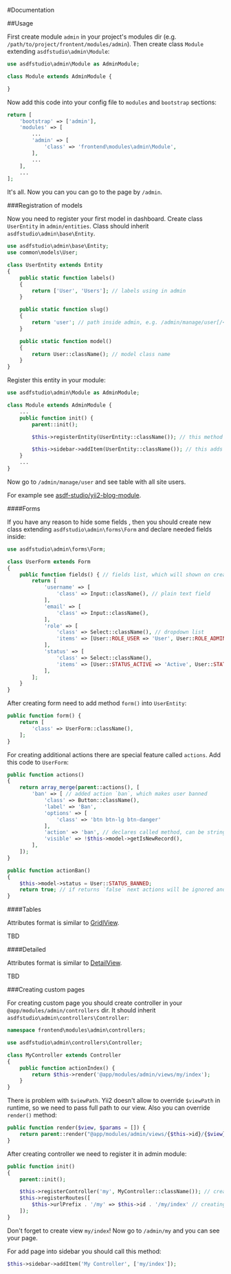 #Documentation

##Usage

First create module `admin` in your project's modules dir (e.g. `/path/to/project/frontent/modules/admin`). Then create class `Module` extending `asdfstudio\admin\Module`:

```php
use asdfstudio\admin\Module as AdminModule;

class Module extends AdminModule {

}
```

Now add this code into your config file to `modules` and `bootstrap` sections:

```php
return [
    'bootstrap' => ['admin'],
    'modules' => [
        ...
        'admin' => [
            'class' => 'frontend\modules\admin\Module',
        ],
        ...
    ],
    ...
];
```

It's all. Now you can you can go to the page by `/admin`.


###Registration of models

Now you need to register your first model in dashboard. Create class `UserEntity` in `admin/entities`.
Class should inherit `asdfstudio\admin\base\Entity`.

```php
use asdfstudio\admin\base\Entity;
use common\models\User;

class UserEntity extends Entity
{
    public static function labels()
    {
        return ['User', 'Users']; // labels using in admin
    }

    public static function slug()
    {
        return 'user'; // path inside admin, e.g. /admin/manage/user[/<id>[/edit]]
    }

    public static function model()
    {
        return User::className(); // model class name
    }
}
```

Register this entity in your module:

```php
use asdfstudio\admin\Module as AdminModule;

class Module extends AdminModule {
    ...
    public function init() {
        parent::init();

        $this->registerEntity(UserEntity::className()); // this method register entity in admin

        $this->sidebar->addItem(UserEntity::className()); // this adds link to sidebar
    }
    ...
}

```

Now go to `/admin/manage/user` and see table with all site users.

For example see [asdf-studio/yii2-blog-module](https://github.com/asdf-studio/yii2-blog-module).


####Forms

If you have any reason to hide some fields , then you should create new class extending `asdfstudio\admin\forms\Form` and declare needed fields inside:

```php
use asdfstudio\admin\forms\Form;

class UserForm extends Form
{
    public function fields() { // fields list, which will shown on creating or updating model
        return [
            'username' => [
                'class' => Input::className(), // plain text field
            ],
            'email' => [
                'class' => Input::className(),
            ],
            'role' => [
                'class' => Select::className(), // dropdown list
                'items' => [User::ROLE_USER => 'User', User::ROLE_ADMIN => 'Administrator'],
            ],
            'status' => [
                'class' => Select::className(),
                'items' => [User::STATUS_ACTIVE => 'Active', User::STATUS_DELETED => 'Deleted', User::STATUS_BANNED => 'Banned'],
            ],
        ];
    }
}
```

After creating form need to add method `form()` into `UserEntity`:

```php
public function form() {
    return [
        'class' => UserForm::className(),
    ];
}
```

For creating additional actions there are special feature called `actions`. Add this code to `UserForm`:

```php
public function actions()
{
    return array_merge(parent::actions(), [
        'ban' => [ // added action `ban`, which makes user banned
            'class' => Button::className(),
            'label' => 'Ban',
            'options' => [
                'class' => 'btn btn-lg btn-danger'
            ],
            'action' => 'ban', // declares called method, can be string or callable which will be passed model and form
            'visible' => !$this->model->getIsNewRecord(),
        ],
    ]);
}

public function actionBan()
{
    $this->model->status = User::STATUS_BANNED;
    return true; // if returns `false` next actions will be ignored and model wouldn't save
}
```

####Tables

Attributes format is similar to [GridlView](http://www.yiiframework.com/doc-2.0/guide-output-data-widgets.html#grid-columns).

TBD

####Detailed

Attributes format is similar to [DetailView](http://www.yiiframework.com/doc-2.0/guide-output-data-widgets.html#detailview).

TBD

###Creating custom pages

For creating custom page you should create controller in your `@app/modules/admin/controllers` dir.
It should inherit `asdfstudio\admin\controllers\Controller`:

```php
namespace frontend\modules\admin\controllers;

use asdfstudio\admin\controllers\Controller;

class MyController extends Controller
{
    public function actionIndex() {
        return $this->render('@app/modules/admin/views/my/index');
    }
}
```

There is problem with `$viewPath`. Yii2 doesn't allow to override `$viewPath` in runtime, so we need to pass full path to our view.
Also you can override `render()` method:

```php
public function render($view, $params = []) {
    return parent::render("@app/modules/admin/views/{$this->id}/{$view}", $params);
}
```

After creating controller we need to register it in admin module:

```php
public function init()
{
    parent::init();

    $this->registerController('my', MyController::className()); // creating controller alias (@see $controllerMap)
    $this->registerRoutes([
        $this->urlPrefix . '/my' => $this->id . '/my/index' // creating rule
    ]);
}
```

Don't forget to create view `my/index`!
Now go to `/admin/my` and you can see your page.

For add page into sidebar you should call this method:

```php
$this->sidebar->addItem('My Controller', ['my/index']);
```

